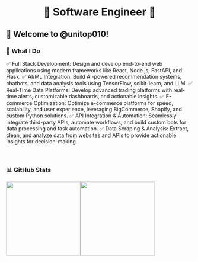 <h1 align="center" title="...and I'm happy to see you here :)">🏅 Software Engineer 🏅</a></h1>

<h2>🙏 Welcome to @unitop010!</h2>

<h3>📌 What I Do </h3>

✅ Full Stack Development: Design and develop end-to-end web applications using modern frameworks like React, Node.js, FastAPI, and Flask.
✅ AI/ML Integration: Build AI-powered recommendation systems, chatbots, and data analysis tools using TensorFlow, scikit-learn, and LLM.
✅ Real-Time Data Platforms: Develop advanced trading platforms with real-time alerts, customizable dashboards, and actionable insights.
✅ E-commerce Optimization: Optimize e-commerce platforms for speed, scalability, and user experience, leveraging BigCommerce, Shopify, and custom Python solutions.
✅ API Integration & Automation: Seamlessly integrate third-party APIs, automate workflows, and build custom bots for data processing and task automation.
✅ Data Scraping & Analysis: Extract, clean, and analyze data from websites and APIs to provide actionable insights for decision-making.
<br/>  
<br/>  
<h3>📊 GitHub Stats</h3>
<p align="center" style="display: flex;">
  <a href="https://github.com/OnlyForward0613/github-readme-stats">
    <img height=200 align="center" src="https://github-readme-stats-cg8z.vercel.app/api?username=unitop010&count_private=true&include_all_commits=true&show_icons=true&theme=react&card_width=350" />
  </a>
  <a href="https://github.com/OnlyForward0613/convoychat">
    <img height=200 align="center" src="https://github-readme-stats-cg8z.vercel.app/api/top-langs?username=unitop010&layout=compact&langs_count=8&card_width=350&theme=react" />
  </a>
</p>
